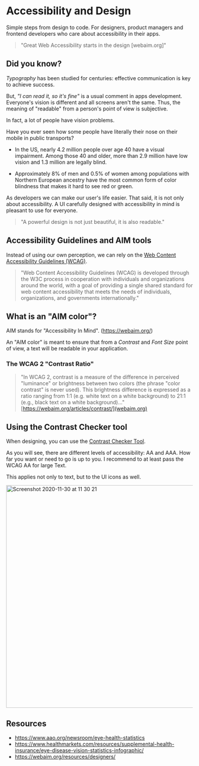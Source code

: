 # Accessibility and Design

Simple steps from design to code. For designers, product managers and frontend developers who care about accessibility in their apps.

> "Great Web Accessibility starts in the design [webaim.org]"

## Did you know?

_Typography_ has been studied for centuries: effective communication is key to achieve success.

But, _"I can read it, so it's fine"_ is a usual comment in apps development.
Everyone's vision is different and all screens aren't the same. Thus, the meaning of "readable" from a person's point of view is subjective.

In fact, a lot of people have vision problems.

Have you ever seen how some people have literally their nose on their mobile in public transports?

* In the US, nearly 4.2 million people over age 40 have a visual impairment. Among those 40 and older, more than 2.9 million have low vision and 1.3 million are legally blind.

* Approximately 8% of men and 0.5% of women among populations with Northern European ancestry have the most common form of color blindness that makes it hard to see red or green.

As developers we can make our user's life easier. That said, it is not only about accessibility. A UI carefully designed with accessibility in mind is pleasant to use for everyone.

> "A powerful design is not just beautiful, it is also readable."


## Accessibility Guidelines and AIM tools

Instead of using our own perception, we can rely on the [Web Content Accessibility Guidelines (WCAG)](https://www.w3.org/WAI/standards-guidelines/wcag/).

> "Web Content Accessibility Guidelines (WCAG) is developed through the W3C process in cooperation with individuals and organizations around the world, with a goal of providing a single shared standard for web content accessibility that meets the needs of individuals, organizations, and governments internationally."

## What is an "AIM color"?

AIM stands for "Accessibility In Mind". (https://webaim.org/)

An "AIM color" is meant to ensure that from a *Contrast* and *Font Size* point of view, a text will be readable in your application.

### The WCAG 2 "Contrast Ratio"

> "In WCAG 2, contrast is a measure of the difference in perceived "luminance" or brightness between two colors (the phrase "color contrast" is never used). This brightness difference is expressed as a ratio ranging from 1:1 (e.g. white text on a white background) to 21:1 (e.g., black text on a white background)..." [https://webaim.org/articles/contrast/](webaim.org)



## Using the Contrast Checker tool

When designing, you can use the [Contrast Checker Tool](https://webaim.org/resources/contrastchecker/).

As you will see, there are different levels of accessibility: AA and AAA.
How far you want or need to go is up to you. I recommend to at least pass the WCAG AA for large Text.

This applies not only to text, but to the UI icons as well.

<img width="600" alt="Screenshot 2020-11-30 at 11 30 21" src="https://user-images.githubusercontent.com/1526150/100598828-89824f80-32ff-11eb-8e28-1bcc47931a59.png"/>

## Resources

* https://www.aao.org/newsroom/eye-health-statistics
* https://www.healthmarkets.com/resources/supplemental-health-insurance/eye-disease-vision-statistics-infographic/
* https://webaim.org/resources/designers/